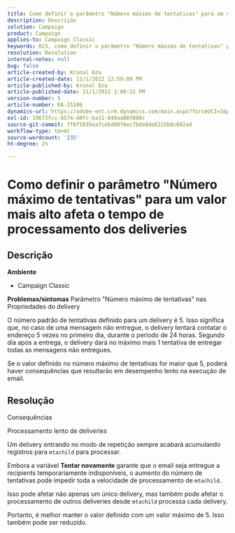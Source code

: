 ```yaml
---
title: Como definir o parâmetro "Número máximo de tentativas" para um valor mais alto afeta o tempo de processamento dos deliveries
description: Descrição
solution: Campaign
product: Campaign
applies-to: Campaign Classic
keywords: KCS, como definir o parâmetro "Número máximo de tentativas" para um valor mais alto afeta o tempo de processamento dos deliveries
resolution: Resolution
internal-notes: null
bug: false
article-created-by: Krunal Oza
article-created-date: 11/1/2022 12:59:09 PM
article-published-by: Krunal Oza
article-published-date: 11/1/2022 1:00:22 PM
version-number: 5
article-number: KA-15106
dynamics-url: https://adobe-ent.crm.dynamics.com/main.aspx?forceUCI=1&pagetype=entityrecord&etn=knowledgearticle&id=493901f5-e459-ed11-9561-6045bd0067ea
exl-id: 19672fcc-8574-40fc-ba31-849aa00f880c
source-git-commit: 7f0f5035ea7cebd60f6ec7bda9de6225b6c602a4
workflow-type: tm+mt
source-wordcount: '235'
ht-degree: 2%

---
```


# Como definir o parâmetro &quot;Número máximo de tentativas&quot; para um valor mais alto afeta o tempo de processamento dos deliveries

## Descrição

<b>Ambiente</b>
- Campaign Classic



<b>Problemas/sintomas</b>
Parâmetro &quot;Número máximo de tentativas&quot; nas Propriedades do delivery

O número padrão de tentativas definido para um delivery é 5. Isso significa que, no caso de uma mensagem não entregue, o delivery tentará contatar o endereço 5 vezes no primeiro dia, durante o período de 24 horas. Segundo dia após a entrega, o delivery dará no máximo mais 1 tentativa de entregar todas as mensagens não entregues.

Se o valor definido no número máximo de tentativas for maior que 5, poderá haver consequências que resultarão em desempenho lento na execução de email.


## Resolução


Consequências

Processamento lento de deliveries

Um delivery entrando no modo de repetição sempre acabará acumulando registros para `mtachild` para processar.

Embora a variável <b>Tentar novamente </b>garante que o email seja entregue a recipients temporariamente indisponíveis, o aumento do número de tentativas pode impedir toda a velocidade de processamento de `mtachild.`

Isso pode afetar não apenas um único delivery, mas também pode afetar o processamento de outros deliveries desde `mtachild` processa cada delivery.



Portanto, é melhor manter o valor definido com um valor máximo de 5. Isso também pode ser reduzido.
